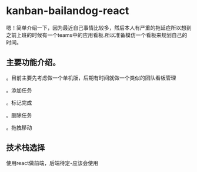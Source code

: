 # kanban-bailandog-react
嗯！简单介绍一下，因为最近自己事情比较多，然后本人有严重的拖延症所以想到之前上班的时候有一个teams中的应用看板.所以准备模仿一个看板来规划自己的时间。
## 主要功能介绍。
  。目前主要先考虑做一个单机版，后期有时间就做一个类似的团队看板管理
  
  。添加任务
  
  。标记完成
  
  。删除任务
  
  。拖拽移动
  
## 技术栈选择
  
  使用react做前端，后端待定-应该会使用
